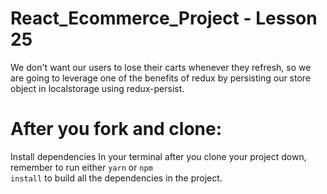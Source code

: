 # React_Ecommerce_Project - Lesson 25

We don't want our users to lose their carts whenever they refresh, so we are going to leverage one of the benefits of redux by persisting our store object in localstorage using redux-persist.

# After you fork and clone:
Install dependencies
In your terminal after you clone your project down, remember to run either <code>yarn</code> or <code>npm install</code> to build all the dependencies in the project.




